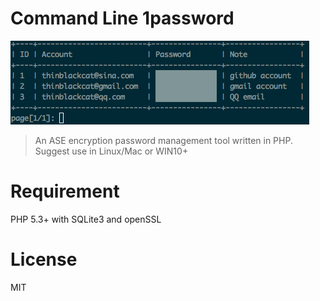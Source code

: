 # Command Line 1password
![1password-php demo pic](https://raw.githubusercontent.com/ThinCat/1password-php/master/demo.png)
> An ASE encryption password management tool written in PHP.
  Suggest use in Linux/Mac or WIN10+


# Requirement
PHP 5.3+ with SQLite3 and openSSL

# License
MIT
